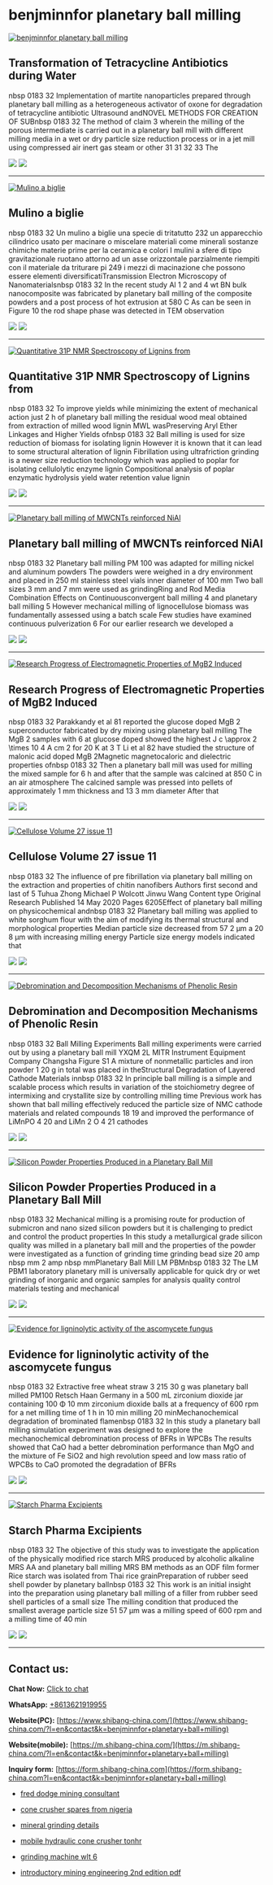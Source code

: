 # benjminnfor planetary ball milling

<a href="https://swt.shibang-china.com/?l=en&img&k=benjminnfor+planetary+ball+milling" target="_blank">![benjminnfor planetary ball milling](http://static.shibang-china.com/all-800x300/1512.jpg)</a>

## Transformation of Tetracycline Antibiotics during Water
nbsp 0183 32 Implementation of martite nanoparticles prepared through planetary ball milling as a heterogeneous activator of oxone for degradation of tetracycline antibiotic Ultrasound andNOVEL METHODS FOR CREATION OF SUBnbsp 0183 32 The method of claim 3 wherein the milling of the porous intermediate is carried out in a planetary ball mill with different milling media in a wet or dry particle size reduction process or in a jet mill using compressed air inert gas steam or other 31 31 32 33 The


<a href="https://whatsapp.shibangsoft.com/WhatsApp.php" target="_blank" title="WhatsApp">![](http://static.shibang-china.com/icon/whatsapp.png)</a> <a href="https://swt.shibang-china.com/?l=en&icon&k=benjminnfor+planetary+ball+milling" target="_blank">![](http://static.shibang-china.com/icon/chat-en.png)</a>

---

<a href="https://swt.shibang-china.com/?l=en&img&k=benjminnfor+planetary+ball+milling" target="_blank">![Mulino a biglie](http://static.shibang-china.com/all-800x300/249.jpg)</a>

## Mulino a biglie
nbsp 0183 32 Un mulino a biglie una specie di tritatutto 232 un apparecchio cilindrico usato per macinare o miscelare materiali come minerali sostanze chimiche materie prime per la ceramica e colori I mulini a sfere di tipo gravitazionale ruotano attorno ad un asse orizzontale parzialmente riempiti con il materiale da triturare pi 249 i mezzi di macinazione che possono essere elementi diversificatiTransmission Electron Microscopy of Nanomaterialsnbsp 0183 32 In the recent study Al 1 2 and 4 wt BN bulk nanocomposite was fabricated by planetary ball milling of the composite powders and a post process of hot extrusion at 580 C As can be seen in Figure 10 the rod shape phase was detected in TEM observation


<a href="https://whatsapp.shibangsoft.com/WhatsApp.php" target="_blank" title="WhatsApp">![](http://static.shibang-china.com/icon/whatsapp.png)</a> <a href="https://swt.shibang-china.com/?l=en&icon&k=benjminnfor+planetary+ball+milling" target="_blank">![](http://static.shibang-china.com/icon/chat-en.png)</a>

---

<a href="https://swt.shibang-china.com/?l=en&img&k=benjminnfor+planetary+ball+milling" target="_blank">![Quantitative 31P NMR Spectroscopy of Lignins from](http://static.shibang-china.com/all-800x300/1313.jpg)</a>

## Quantitative 31P NMR Spectroscopy of Lignins from
nbsp 0183 32 To improve yields while minimizing the extent of mechanical action just 2 h of planetary ball milling the residual wood meal obtained from extraction of milled wood lignin MWL wasPreserving Aryl Ether Linkages and Higher Yields ofnbsp 0183 32 Ball milling is used for size reduction of biomass for isolating lignin However it is known that it can lead to some structural alteration of lignin Fibrillation using ultrafriction grinding is a newer size reduction technology which was applied to poplar for isolating cellulolytic enzyme lignin Compositional analysis of poplar enzymatic hydrolysis yield water retention value lignin


<a href="https://whatsapp.shibangsoft.com/WhatsApp.php" target="_blank" title="WhatsApp">![](http://static.shibang-china.com/icon/whatsapp.png)</a> <a href="https://swt.shibang-china.com/?l=en&icon&k=benjminnfor+planetary+ball+milling" target="_blank">![](http://static.shibang-china.com/icon/chat-en.png)</a>

---

<a href="https://swt.shibang-china.com/?l=en&img&k=benjminnfor+planetary+ball+milling" target="_blank">![Planetary ball milling of MWCNTs reinforced NiAl](http://static.shibang-china.com/all-800x300/602.jpg)</a>

## Planetary ball milling of MWCNTs reinforced NiAl
nbsp 0183 32 Planetary ball milling PM 100 was adapted for milling nickel and aluminum powders The powders were weighed in a dry environment and placed in 250 ml stainless steel vials inner diameter of 100 mm Two ball sizes 3 mm and 7 mm were used as grindingRing and Rod Media Combination Effects on Continuousconvergent ball milling 4 and planetary ball milling 5 However mechanical milling of lignocellulose biomass was fundamentally assessed using a batch scale Few studies have examined continuous pulverization 6 For our earlier research we developed a


<a href="https://whatsapp.shibangsoft.com/WhatsApp.php" target="_blank" title="WhatsApp">![](http://static.shibang-china.com/icon/whatsapp.png)</a> <a href="https://swt.shibang-china.com/?l=en&icon&k=benjminnfor+planetary+ball+milling" target="_blank">![](http://static.shibang-china.com/icon/chat-en.png)</a>

---

<a href="https://swt.shibang-china.com/?l=en&img&k=benjminnfor+planetary+ball+milling" target="_blank">![Research Progress of Electromagnetic Properties of MgB2 Induced](http://static.shibang-china.com/all-800x300/116.jpg)</a>

## Research Progress of Electromagnetic Properties of MgB2 Induced
nbsp 0183 32 Parakkandy et al 81 reported the glucose doped MgB 2 superconductor fabricated by dry mixing using planetary ball milling The MgB 2 samples with 6 at glucose doped showed the highest J c \approx 2 \times 10 4 A cm 2 for 20 K at 3 T Li et al 82 have studied the structure of malonic acid doped MgB 2Magnetic magnetocaloric and dielectric properties ofnbsp 0183 32 Then a planetary ball mill was used for milling the mixed sample for 6 h and after that the sample was calcined at 850 C in an air atmosphere The calcined sample was pressed into pellets of approximately 1 mm thickness and 13 3 mm diameter After that


<a href="https://whatsapp.shibangsoft.com/WhatsApp.php" target="_blank" title="WhatsApp">![](http://static.shibang-china.com/icon/whatsapp.png)</a> <a href="https://swt.shibang-china.com/?l=en&icon&k=benjminnfor+planetary+ball+milling" target="_blank">![](http://static.shibang-china.com/icon/chat-en.png)</a>

---

<a href="https://swt.shibang-china.com/?l=en&img&k=benjminnfor+planetary+ball+milling" target="_blank">![Cellulose Volume 27 issue 11](http://static.shibang-china.com/all-800x300/325.jpg)</a>

## Cellulose Volume 27 issue 11
nbsp 0183 32 The influence of pre fibrillation via planetary ball milling on the extraction and properties of chitin nanofibers Authors first second and last of 5 Tuhua Zhong Michael P Wolcott Jinwu Wang Content type Original Research Published 14 May 2020 Pages 6205Effect of planetary ball milling on physicochemical andnbsp 0183 32 Planetary ball milling was applied to white sorghum flour with the aim of modifying its thermal structural and morphological properties Median particle size decreased from 57 2 μm a 20 8 μm with increasing milling energy Particle size energy models indicated that


<a href="https://whatsapp.shibangsoft.com/WhatsApp.php" target="_blank" title="WhatsApp">![](http://static.shibang-china.com/icon/whatsapp.png)</a> <a href="https://swt.shibang-china.com/?l=en&icon&k=benjminnfor+planetary+ball+milling" target="_blank">![](http://static.shibang-china.com/icon/chat-en.png)</a>

---

<a href="https://swt.shibang-china.com/?l=en&img&k=benjminnfor+planetary+ball+milling" target="_blank">![Debromination and Decomposition Mechanisms of Phenolic Resin](http://static.shibang-china.com/all-800x300/1066.jpg)</a>

## Debromination and Decomposition Mechanisms of Phenolic Resin
nbsp 0183 32 Ball Milling Experiments Ball milling experiments were carried out by using a planetary ball mill YXQM 2L MITR Instrument Equipment Company Changsha Figure S1 A mixture of nonmetallic particles and iron powder 1 20 g in total was placed in theStructural Degradation of Layered Cathode Materials innbsp 0183 32 In principle ball milling is a simple and scalable process which results in variation of the stoichiometry degree of intermixing and crystallite size by controlling milling time Previous work has shown that ball milling effectively reduced the particle size of NMC cathode materials and related compounds 18 19 and improved the performance of LiMnPO 4 20 and LiMn 2 O 4 21 cathodes


<a href="https://whatsapp.shibangsoft.com/WhatsApp.php" target="_blank" title="WhatsApp">![](http://static.shibang-china.com/icon/whatsapp.png)</a> <a href="https://swt.shibang-china.com/?l=en&icon&k=benjminnfor+planetary+ball+milling" target="_blank">![](http://static.shibang-china.com/icon/chat-en.png)</a>

---

<a href="https://swt.shibang-china.com/?l=en&img&k=benjminnfor+planetary+ball+milling" target="_blank">![Silicon Powder Properties Produced in a Planetary Ball Mill](http://static.shibang-china.com/all-800x300/474.jpg)</a>

## Silicon Powder Properties Produced in a Planetary Ball Mill
nbsp 0183 32 Mechanical milling is a promising route for production of submicron and nano sized silicon powders but it is challenging to predict and control the product properties In this study a metallurgical grade silicon quality was milled in a planetary ball mill and the properties of the powder were investigated as a function of grinding time grinding bead size 20 amp nbsp mm 2 amp nbsp mmPlanetary Ball Mill LM PBMnbsp 0183 32 The LM PBM1 laboratory planetary mill is universally applicable for quick dry or wet grinding of inorganic and organic samples for analysis quality control materials testing and mechanical


<a href="https://whatsapp.shibangsoft.com/WhatsApp.php" target="_blank" title="WhatsApp">![](http://static.shibang-china.com/icon/whatsapp.png)</a> <a href="https://swt.shibang-china.com/?l=en&icon&k=benjminnfor+planetary+ball+milling" target="_blank">![](http://static.shibang-china.com/icon/chat-en.png)</a>

---

<a href="https://swt.shibang-china.com/?l=en&img&k=benjminnfor+planetary+ball+milling" target="_blank">![Evidence for ligninolytic activity of the ascomycete fungus](http://static.shibang-china.com/all-800x300/1203.jpg)</a>

## Evidence for ligninolytic activity of the ascomycete fungus
nbsp 0183 32 Extractive free wheat straw 3 215 30 g was planetary ball milled PM100 Retsch Haan Germany in a 500 mL zirconium dioxide jar containing 100 Φ 10 mm zirconium dioxide balls at a frequency of 600 rpm for a net milling time of 1 h in 10 min milling 20 minMechanochemical degradation of brominated flamenbsp 0183 32 In this study a planetary ball milling simulation experiment was designed to explore the mechanochemical debromination process of BFRs in WPCBs The results showed that CaO had a better debromination performance than MgO and the mixture of Fe SiO2 and high revolution speed and low mass ratio of WPCBs to CaO promoted the degradation of BFRs


<a href="https://whatsapp.shibangsoft.com/WhatsApp.php" target="_blank" title="WhatsApp">![](http://static.shibang-china.com/icon/whatsapp.png)</a> <a href="https://swt.shibang-china.com/?l=en&icon&k=benjminnfor+planetary+ball+milling" target="_blank">![](http://static.shibang-china.com/icon/chat-en.png)</a>

---

<a href="https://swt.shibang-china.com/?l=en&img&k=benjminnfor+planetary+ball+milling" target="_blank">![Starch Pharma Excipients](http://static.shibang-china.com/all-800x300/728.jpg)</a>

## Starch Pharma Excipients
nbsp 0183 32 The objective of this study was to investigate the application of the physically modified rice starch MRS produced by alcoholic alkaline MRS AA and planetary ball milling MRS BM methods as an ODF film former Rice starch was isolated from Thai rice grainPreparation of rubber seed shell powder by planetary ballnbsp 0183 32 This work is an initial insight into the preparation using planetary ball milling of a filler from rubber seed shell particles of a small size The milling condition that produced the smallest average particle size 51 57 μm was a milling speed of 600 rpm and a milling time of 40 min


<a href="https://whatsapp.shibangsoft.com/WhatsApp.php" target="_blank" title="WhatsApp">![](http://static.shibang-china.com/icon/whatsapp.png)</a> <a href="https://swt.shibang-china.com/?l=en&icon&k=benjminnfor+planetary+ball+milling" target="_blank">![](http://static.shibang-china.com/icon/chat-en.png)</a>

---
## Contact us:

**Chat Now:** [Click to chat](https://swt.shibang-china.com?l=en&contact&k=benjminnfor+planetary+ball+milling)

**WhatsApp:**  [+8613621919955](https://whatsapp.shibangsoft.com/WhatsApp.php)

**Website(PC):** [https://www.shibang-china.com/](https://www.shibang-china.com/?l=en&contact&k=benjminnfor+planetary+ball+milling)

**Website(mobile):** [https://m.shibang-china.com/](https://m.shibang-china.com/?l=en&contact&k=benjminnfor+planetary+ball+milling)

**Inquiry form:** [https://form.shibang-china.com](https://form.shibang-china.com?l=en&contact&k=benjminnfor+planetary+ball+milling)

* [fred dodge mining consultant](../165/fred%20dodge%20mining%20consultant.md)

* [cone crusher spares from nigeria](../166/cone%20crusher%20spares%20from%20nigeria.md)

* [mineral grinding details](../163/mineral%20grinding%20details.md)

* [mobile hydraulic cone crusher tonhr](../170/mobile%20hydraulic%20cone%20crusher%20tonhr.md)

* [grinding machine wlt 6](../163/grinding%20machine%20wlt%206.md)

* [introductory mining engineering 2nd edition pdf](../162/introductory%20mining%20engineering%202nd%20edition%20pdf.md)